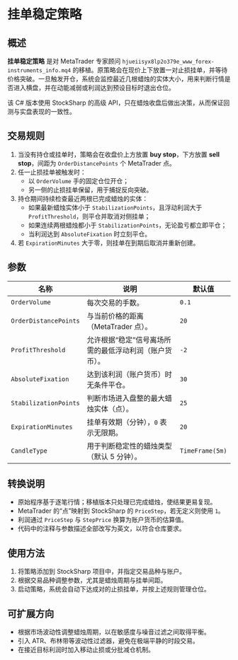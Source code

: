 # 挂单稳定策略

## 概述
**挂单稳定策略** 是对 MetaTrader 专家顾问 `hjueiisyx8lp2o379e_www_forex-instruments_info.mq4` 的移植。原策略会在现价上下放置一对止损挂单，并等待价格突破。一旦触发开仓，系统会监控最近几根蜡烛的实体大小，用来判断行情是否进入横盘，并在动能减弱或利润达到预设目标时退出仓位。

该 C# 版本使用 StockSharp 的高级 API，只在蜡烛收盘后做出决策，从而保证回测与实盘表现的一致性。

## 交易规则
1. 当没有持仓或挂单时，策略会在收盘价上方放置 **buy stop**，下方放置 **sell stop**，间距为 `OrderDistancePoints` 个 MetaTrader 点。
2. 任一止损挂单被触发时：
   - 以 `OrderVolume` 手的固定仓位开仓；
   - 另一侧的止损挂单保留，用于捕捉反向突破。
3. 持仓期间持续检查最近两根已完成蜡烛的实体：
   - 如果最新蜡烛实体小于 `StabilizationPoints`，且浮动利润大于 `ProfitThreshold`，则平仓并取消对侧挂单；
   - 如果连续两根蜡烛都小于 `StabilizationPoints`，无论盈亏都立即平仓；
   - 当利润达到 `AbsoluteFixation` 时立刻平仓。
4. 若 `ExpirationMinutes` 大于零，则挂单在到期后取消并重新创建。

## 参数
| 名称 | 说明 | 默认值 |
| --- | --- | --- |
| `OrderVolume` | 每次交易的手数。 | `0.1` |
| `OrderDistancePoints` | 与当前价格的距离（MetaTrader 点）。 | `20` |
| `ProfitThreshold` | 允许根据“稳定”信号离场所需的最低浮动利润（账户货币）。 | `-2` |
| `AbsoluteFixation` | 达到该利润（账户货币）时无条件平仓。 | `30` |
| `StabilizationPoints` | 判断市场进入盘整的最大蜡烛实体（点）。 | `25` |
| `ExpirationMinutes` | 挂单有效期（分钟），`0` 表示无限期。 | `20` |
| `CandleType` | 用于判断稳定性的蜡烛类型（默认 5 分钟）。 | `TimeFrame(5m)` |

## 转换说明
- 原始程序基于逐笔行情；移植版本只处理已完成蜡烛，使结果更易复现。
- MetaTrader 的“点”映射到 StockSharp 的 `PriceStep`，若无定义则使用 `1`。
- 利润通过 `PriceStep` 与 `StepPrice` 换算为账户货币的估算值。
- 代码中的注释与参数描述全部改写为英文，以符合仓库要求。

## 使用方法
1. 将策略添加到 StockSharp 项目中，并指定交易品种与账户。
2. 根据交易品种调整参数，尤其是蜡烛周期与挂单间距。
3. 启动策略，系统会自动下达成对的止损挂单，并按上述规则管理仓位。

## 可扩展方向
- 根据市场波动性调整蜡烛周期，以在敏感度与噪音过滤之间取得平衡。
- 引入 ATR、布林带等波动性过滤器，避免在极端平静的时段交易。
- 在接近目标利润时加入移动止损或分批减仓机制。
